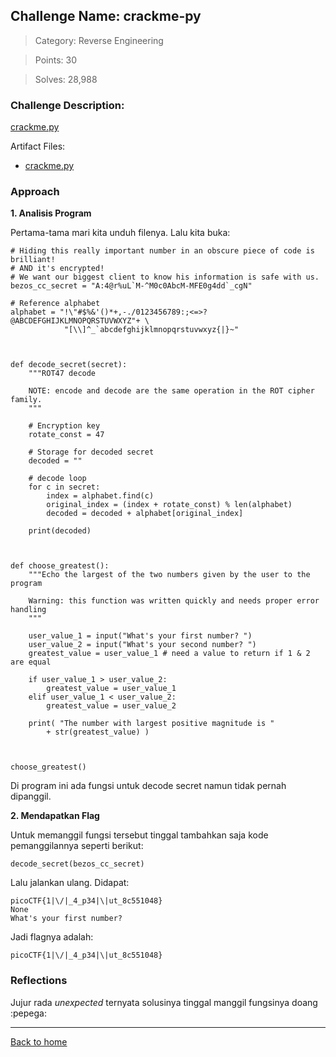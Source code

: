 ## Challenge Name: crackme-py
>Category: Reverse Engineering

>Points: 30

>Solves: 28,988

### Challenge Description: 

[crackme.py](https://mercury.picoctf.net/static/f440bf2510a28914afae2947749f2db0/crackme.py)

Artifact Files:
* [crackme.py](https://mercury.picoctf.net/static/f440bf2510a28914afae2947749f2db0/crackme.py)

### Approach
**1. Analisis Program**

Pertama-tama mari kita unduh filenya. Lalu kita buka:
```
# Hiding this really important number in an obscure piece of code is brilliant!
# AND it's encrypted!
# We want our biggest client to know his information is safe with us.
bezos_cc_secret = "A:4@r%uL`M-^M0c0AbcM-MFE0g4dd`_cgN"

# Reference alphabet
alphabet = "!\"#$%&'()*+,-./0123456789:;<=>?@ABCDEFGHIJKLMNOPQRSTUVWXYZ"+ \
            "[\\]^_`abcdefghijklmnopqrstuvwxyz{|}~"



def decode_secret(secret):
    """ROT47 decode

    NOTE: encode and decode are the same operation in the ROT cipher family.
    """

    # Encryption key
    rotate_const = 47

    # Storage for decoded secret
    decoded = ""

    # decode loop
    for c in secret:
        index = alphabet.find(c)
        original_index = (index + rotate_const) % len(alphabet)
        decoded = decoded + alphabet[original_index]

    print(decoded)



def choose_greatest():
    """Echo the largest of the two numbers given by the user to the program

    Warning: this function was written quickly and needs proper error handling
    """

    user_value_1 = input("What's your first number? ")
    user_value_2 = input("What's your second number? ")
    greatest_value = user_value_1 # need a value to return if 1 & 2 are equal

    if user_value_1 > user_value_2:
        greatest_value = user_value_1
    elif user_value_1 < user_value_2:
        greatest_value = user_value_2

    print( "The number with largest positive magnitude is "
        + str(greatest_value) )



choose_greatest()
```
Di program ini ada fungsi untuk decode secret namun tidak pernah dipanggil.

**2. Mendapatkan Flag**

Untuk memanggil fungsi tersebut tinggal tambahkan saja kode pemanggilannya seperti berikut:
```
decode_secret(bezos_cc_secret)
```
Lalu jalankan ulang. Didapat:
```
picoCTF{1|\/|_4_p34|\|ut_8c551048}
None
What's your first number?
```

Jadi flagnya adalah:
```
picoCTF{1|\/|_4_p34|\|ut_8c551048}
```
### Reflections

Jujur rada _unexpected_ ternyata solusinya tinggal manggil fungsinya doang :pepega:

---
[Back to home](../Readme.md)
